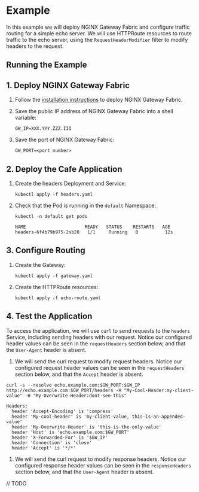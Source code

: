 # Example

In this example we will deploy NGINX Gateway Fabric and configure traffic routing for a simple echo server.
We will use HTTPRoute resources to route traffic to the echo server, using the `RequestHeaderModifier` filter to modify
headers to the request.

## Running the Example

## 1. Deploy NGINX Gateway Fabric

1. Follow the [installation instructions](https://docs.nginx.com/nginx-gateway-fabric/installation/) to deploy NGINX Gateway Fabric.

1. Save the public IP address of NGINX Gateway Fabric into a shell variable:

   ```text
   GW_IP=XXX.YYY.ZZZ.III
   ```

1. Save the port of NGINX Gateway Fabric:

   ```text
   GW_PORT=<port number>
   ```

## 2. Deploy the Cafe Application

1. Create the headers Deployment and Service:

   ```shell
   kubectl apply -f headers.yaml
   ```

1. Check that the Pod is running in the `default` Namespace:

   ```shell
   kubectl -n default get pods
   ```

   ```text
   NAME                      READY   STATUS    RESTARTS   AGE
   headers-6f4b79b975-2sb28   1/1     Running   0          12s
   ```

## 3. Configure Routing

1. Create the Gateway:

   ```shell
   kubectl apply -f gateway.yaml
   ```

1. Create the HTTPRoute resources:

   ```shell
   kubectl apply -f echo-route.yaml
   ```

## 4. Test the Application

To access the application, we will use `curl` to send requests to the `headers` Service, including sending headers with our request.
Notice our configured header values can be seen in the `requestHeaders` section below, and that the `User-Agent` header
is absent.


1. We will send the curl request to modify request headers. Notice our configured request header values can be seen in the `requestHeaders` section below, and that the `Accept` header
is absent.

```shell
curl -s --resolve echo.example.com:$GW_PORT:$GW_IP http://echo.example.com:$GW_PORT/headers -H "My-Cool-Header:my-client-value" -H "My-Overwrite-Header:dont-see-this"
```

```text
Headers:
  header 'Accept-Encoding' is 'compress'
  header 'My-cool-header' is 'my-client-value, this-is-an-appended-value'
  header 'My-Overwrite-Header' is 'this-is-the-only-value'
  header 'Host' is 'echo.example.com:$GW_PORT'
  header 'X-Forwarded-For' is '$GW_IP'
  header 'Connection' is 'close'
  header 'Accept' is '*/*'
```


1. We will send the curl request to modify response headers. Notice our configured response header values can be seen in the `responseHeaders` section below, and that the `User-Agent` header
is absent.


// TODO
